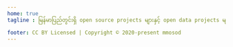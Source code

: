 ```yaml
---
home: true
tagline : မြန်မာပြည်တွင်းရှိ open source projects များနှင့် open data projects များကို စုစည်း‌ထားသည်။

footer: CC BY Licensed | Copyright © 2020-present mmosod
---
```

<CategoryList/>
<ProjectList/>